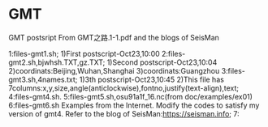 # GMT
GMT postsript
From GMT之路.1-1.pdf and the blogs of SeisMan

1:files-gmt1.sh;
1)First postscript-Oct23,10:00
2:files-gmt2.sh,bjwhsh.TXT,gz.TXT;
1)Second postscript-Oct23,10:04
2)coordinats:Beijing,Wuhan,Shanghai
3)coordinats:Guangzhou
3:files-gmt3.sh,4names.txt;
1)3th postscript-Oct23,10:45
2)This file has 7columns:x,y,size,angle(anticlockwise),fontno,justify(text-align),text;
4:files-gmt4.sh.
5:files-gmt5.sh,osu91a1f_16.nc(from doc/examples/ex01)
6:files-gmt6.sh
Examples from the Internet. Modify the codes to satisfy my version of gmt4. Refer to the blog of SeisMan:https://seisman.info;
7:
